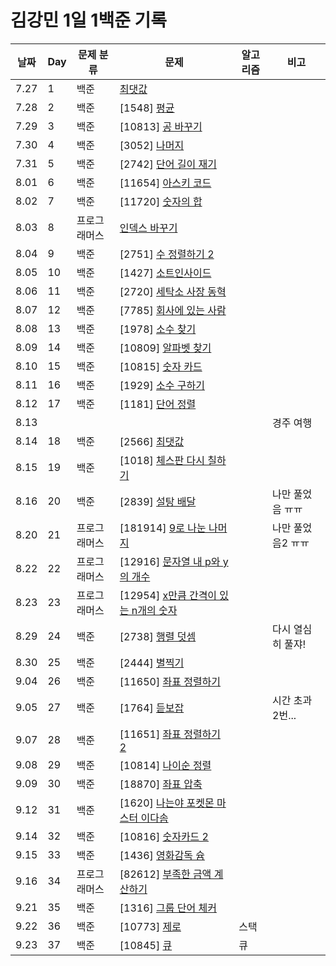 # 김강민 1일 1백준 기록

| 날짜 | Day | 문제 분류    | 문제                                                     | 알고리즘 | 비고              |
| ---- | --- | ------------ | -------------------------------------------------------- | -------- | ----------------- |
| 7.27 | 1   | 백준         | [최댓값](./Month_07/0727/)                               |          |
| 7.28 | 2   | 백준         | [1548] [평균](./Month_07//0728/)                         |          |
| 7.29 | 3   | 백준         | [10813] [공 바꾸기](./Month_07/0729/)                    |          |
| 7.30 | 4   | 백준         | [3052] [나머지](./Month_07/0730/)                        |          |
| 7.31 | 5   | 백준         | [2742] [단어 길이 재기](./Month_07/0731/)                |          |
| 8.01 | 6   | 백준         | [11654] [아스키 코드](./Month_08/Month_08/0801/)         |          |
| 8.02 | 7   | 백준         | [11720] [숫자의 합](./Month_08/0802/)                    |          |
| 8.03 | 8   | 프로그래머스 | [인덱스 바꾸기](./Month_08/0803/)                        |          |
| 8.04 | 9   | 백준         | [2751] [수 정렬하기 2](./Month_08/0804/)                 |          |
| 8.05 | 10  | 백준         | [1427] [소트인사이드](./Month_08/0805/)                  |          |
| 8.06 | 11  | 백준         | [2720] [세탁소 사장 동혁](./Month_08/0806/)              |          |
| 8.07 | 12  | 백준         | [7785] [회사에 있는 사람](./Month_08/0807/)              |          |
| 8.08 | 13  | 백준         | [1978] [소수 찾기](./Month_08/0808/)                     |          |
| 8.09 | 14  | 백준         | [10809] [알파벳 찾기](./Month_08/0809/)                  |          |
| 8.10 | 15  | 백준         | [10815] [숫자 카드](./Month_08/0810/)                    |          |
| 8.11 | 16  | 백준         | [1929] [소수 구하기](./Month_08/0811/)                   |          |
| 8.12 | 17  | 백준         | [1181] [단어 정렬](./Month_08/0812/)                     |          |
| 8.13 |     |              |                                                          |          | 경주 여행         |
| 8.14 | 18  | 백준         | [2566] [최댓값](./Month_08/0814/)                        |          |
| 8.15 | 19  | 백준         | [1018] [체스판 다시 칠하기](./Month_08/0815/)            |          |
| 8.16 | 20  | 백준         | [2839] [설탕 배달](./Month_08/0816/)                     |          | 나만 풀었음 ㅠㅠ  |
| 8.20 | 21  | 프로그래머스 | [181914] [9로 나눈 나머지](./Month_08/0820/)             |          | 나만 풀었음2 ㅠㅠ |
| 8.22 | 22  | 프로그래머스 | [12916] [문자열 내 p와 y의 개수](./Month_08/0822/)       |          |
| 8.23 | 23  | 프로그래머스 | [12954] [x만큼 간격이 있는 n개의 숫자](./Month_08/0823/) |
| 8.29 | 24  | 백준         | [2738] [행렬 덧셈](./Month_08/0829/)                     |          | 다시 열심히 풀쟈! |
| 8.30 | 25  | 백준         | [2444] [별찍기](./Month_08/0830/)                        |          |
| 9.04 | 26  | 백준         | [11650] [좌표 정렬하기](./Month_09/0905/)                |          |
| 9.05 | 27  | 백준         | [1764] [듣보잡](./Month_09/0905/)                        |          | 시간 초과 2번...  |
| 9.07 | 28  | 백준         | [11651] [좌표 정렬하기 2](./Month_09/0907/)              |          |
| 9.08 | 29  | 백준         | [10814] [나이순 정렬](./Month_09/0908/)                  |
| 9.09 | 30  | 백준         | [18870] [좌표 압축](./Month_09/0909/)                    |          |
| 9.12 | 31  | 백준         | [1620] [나는야 포켓몬 마스터 이다솜](./Month_09/0912/)   |          |
| 9.14 | 32  | 백준         | [10816] [숫자카드 2](./Month_09/0914/)                   |          |
| 9.15 | 33  | 백준         | [1436] [영화감독 슘](./Month_09/0915/)                   |          |
| 9.16 | 34  | 프로그래머스 | [82612] [부족한 금액 계산하기](./Month_09/0916/)         |          |
| 9.21 | 35  | 백준         | [1316] [그룹 단어 체커](./Month_09/0921/)                |          |
| 9.22 | 36  | 백준         | [10773] [제로](./Month_09/0922/)                         | 스택     |                   |
| 9.23 | 37  | 백준         | [10845] [큐](./Month_09/0923/)                           | 큐       |                   |
